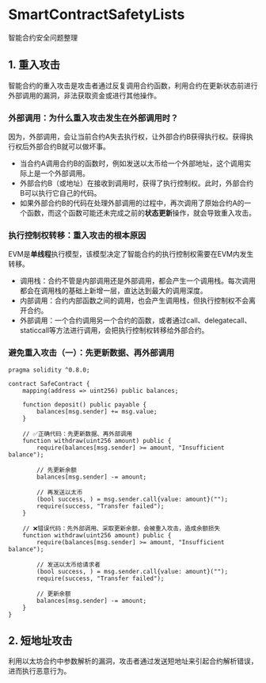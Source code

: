 # SmartContractSafetyLists
智能合约安全问题整理


## 1. 重入攻击

智能合约的重入攻击是攻击者通过反复调用合约函数，利用合约在更新状态前进行外部调用的漏洞，非法获取资金或进行其他操作。

### 外部调用：为什么重入攻击发生在外部调用时？

因为，外部调用，会让当前合约A失去执行权，让外部合约B获得执行权。获得执行权后外部合约B就可以做坏事。

- 当合约A调用合约B的函数时，例如发送以太币给一个外部地址，这个调用实际上是一个外部调用。
- 外部合约B（或地址）在接收到调用时，获得了执行控制权。此时，外部合约B可以执行它自己的代码。
- 如果外部合约B的代码在处理外部调用的过程中，再次调用了原始合约A的一个函数，而这个函数可能还未完成之前的**状态更新**操作，就会导致重入攻击。

### 执行控制权转移：重入攻击的根本原因

EVM是**单线程**执行模型，该模型决定了智能合约的执行控制权需要在EVM内发生转移。

- 调用栈：合约不管是内部调用还是外部调用，都会产生一个调用栈。每次调用都会在调用栈的基础上新增一层，直达达到最大的调用深度。
- 内部调用：合约内部函数之间的调用，也会产生调用栈，但执行控制权不会离开合约。
- 外部调用：一个合约调用另一个合约的函数，或者通过call、delegatecall、staticcall等方法进行调用，会把执行控制权转移给外部合约。

### 避免重入攻击（一）：先更新数据、再外部调用

```solidity
pragma solidity ^0.8.0;

contract SafeContract {
    mapping(address => uint256) public balances;

    function deposit() public payable {
        balances[msg.sender] += msg.value;
    }

    // ✅正确代码：先更新数据、再外部调用
    function withdraw(uint256 amount) public {
        require(balances[msg.sender] >= amount, "Insufficient balance");

        // 先更新余额
        balances[msg.sender] -= amount;

        // 再发送以太币
        (bool success, ) = msg.sender.call{value: amount}("");
        require(success, "Transfer failed");
    }

    // ❌错误代码：先外部调用、采取更新余额，会被重入攻击，造成余额损失
    function withdraw(uint256 amount) public {
        require(balances[msg.sender] >= amount, "Insufficient balance");

        // 发送以太币给请求者
        (bool success, ) = msg.sender.call{value: amount}("");
        require(success, "Transfer failed");

        // 更新余额
        balances[msg.sender] -= amount;
    }
}
```

## 2. 短地址攻击

利用以太坊合约中参数解析的漏洞，攻击者通过发送短地址来引起合约解析错误，进而执行恶意行为。

